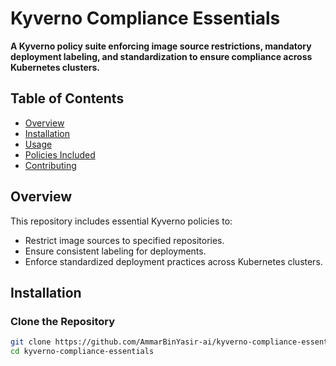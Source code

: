 # Kyverno Compliance Essentials

**A Kyverno policy suite enforcing image source restrictions, mandatory deployment labeling, and standardization to ensure compliance across Kubernetes clusters.**

## Table of Contents
- [Overview](#overview)
- [Installation](#installation)
- [Usage](#usage)
- [Policies Included](#policies-included)
- [Contributing](#contributing)

## Overview
This repository includes essential Kyverno policies to:
- Restrict image sources to specified repositories.
- Ensure consistent labeling for deployments.
- Enforce standardized deployment practices across Kubernetes clusters.

## Installation

### Clone the Repository
```bash
git clone https://github.com/AmmarBinYasir-ai/kyverno-compliance-essentials.git
cd kyverno-compliance-essentials

